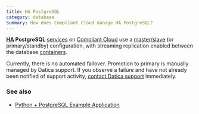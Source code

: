 ```yaml
---
title: HA PostgreSQL
category: database
Summary: How does Compliant Cloud manage HA PostgreSQL?
---
```


**[HA](/compliant-cloud/articles/ha-application) PostgreSQL** [services](/compliant-cloud/articles/concepts/services) on [Compliant Cloud](https://datica.com/compliant-cloud) use a [master/slave](https://www.postgresql.org/docs/9.4/static/high-availability.html) (or primary/standby) configuration, with streaming replication enabled between the database [containers](/compliant-cloud/articles/concepts/containers).

Currently, there is no automated failover. Promotion to primary is manually managed by Datica support. If you observe a failure and have not already been notified of support activity, [contact Datica support](/compliant-cloud/articles/contact) immediately.

### See also

* [Python + PostgreSQL Example Application](/compliant-cloud/articles/guides/python-postgres)
